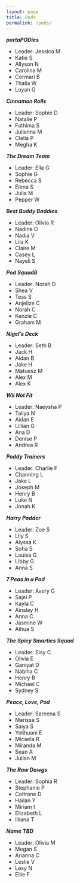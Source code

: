 ```yaml
---
layout: page
title: Pods
permalink: /pods/
---
```



***portaPODies***
- Leader: Jessica M
- Katie S
- Allyson N
- Carolina M
- Cormari B
- Thalia W
- Loyan G

***Cinnamon Rolls***
- Leader: Sophie D
- Natalie P
- Fathima S
- Julianna M
- Clelia P
- Megha K

***The Dream Team***
- Leader: Ella G
- Sophie G
- Rebecca S
- Elena S
- Julia M
- Pepper W

***Best Buddy Baddies***
- Leader: Olivia R
- Nadine D
- Nadia V
- Lila K
- Claire M
- Casey L
- Nayeli S

***Pod Squadß***
- Leader: Norah D
- Shea V
- Tess S
- Anjelize C
- Norah C
- Kenzie C
- Graham M

***Nigel’s Deck***
- Leader: Seth B
- Jack H
- Aidan B
- Jake H
- Matuesz M
- Alex M
- Alex K

***Wii Not Fit***
- Leader: Naeysha P
- Taliya N
- Aidan E
- Lillian G
- Ana D
- Denise P
- Andrea R

***Poddy Trainers***
- Leader: Charlie F
- Channing L
- Jake L
- Joseph M
- Henry B
- Luke N
- Jonah K

***Harry Podder***
- Leader: Zoe S
- Lily S
- Alyssa K
- Sofia S
- Louise G
- Libby G
- Anna S

***7 Peas in a Pod***
- Leader: Avery G
- Sajel P
- Kayla C
- Ainsley H
- Anna C
- Jasmine W
- Aihua S

***The Spicy Smarties Squad***
- Leader: Sisy C
- Olivia E
- Ganiyat D
- Nabiha C
- Henry B
- Michael C
- Sydney S

***Peace, Love, Pod***
- Leader: Sareena S
- Marissa S
- Saiya S
- Yolihuani E
- Micaela R
- Miranda M
- Sean A
- Julian M

***The Raw Dawgs***
- Leader: Sophia R
- Stephanie P
- Coltrane D
- Hailan Y
- Miriam I
- Elizabeth L
- Illiana T

***Name TBD***
- Leader: Olivia M
- Megan S
- Arianna C
- Leslie V
- Lexy N
- Ellie F
